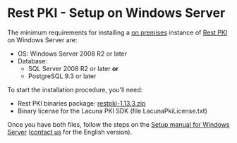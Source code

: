 ﻿# Rest PKI - Setup on Windows Server

The minimum requirements for installing a [on premises](index.md) instance of [Rest PKI](../index.md) on Windows Server are:

* OS: Windows Server 2008 R2 or later
* Database:
  * SQL Server 2008 R2 or later **or**
  * PostgreSQL 9.3 or later

To start the installation procedure, you'll need:

* Rest PKI binaries package: [restpki-1.13.3.zip](https://files.lacunasoftware.com/restpki/restpki-1.13.3.zip)
* Binary license for the Lacuna PKI SDK (file LacunaPkiLicense.txt)

Once you have both files, follow the steps on the [Setup manual for Windows Server](https://files.lacunasoftware.com/restpki/restpki-admin-guide-pt.pdf)
([contact us](https://www.lacunasoftware.com/en/home/purchase) for the English version).
